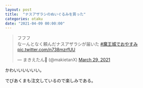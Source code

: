 ```yaml
---
layout: post
title:  "ナスアザラシのぬいぐるみを買った"
categories: otaku
date: "2021-04-09 00:00:00"
---
```


<blockquote class="twitter-tweet tw-align-center"><p lang="ja" dir="ltr">フフフ<br>なーんとなく頼んだナスアザラシが届いた <a href="https://twitter.com/hashtag/%E9%AD%94%E7%8E%8B%E5%9F%8E%E3%81%A7%E3%81%8A%E3%82%84%E3%81%99%E3%81%BF?src=hash&amp;ref_src=twsrc%5Etfw">#魔王城でおやすみ</a> <a href="https://t.co/n738mzrfUU">pic.twitter.com/n738mzrfUU</a></p>&mdash; まきえたん🥦 (@makietanX) <a href="https://twitter.com/makietanX/status/1376420783187091459?ref_src=twsrc%5Etfw">March 29, 2021</a></blockquote> <script async src="https://platform.twitter.com/widgets.js" charset="utf-8"></script>

かわいいいいいい。

でびあくまも注文しているので楽しみである。
